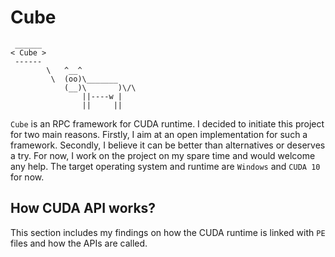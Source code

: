 # Cube

```text
 ______
< Cube >
 ------
        \   ^__^
         \  (oo)\_______
            (__)\       )\/\
                ||----w |
                ||     ||
```

`Cube` is an RPC framework for CUDA runtime. I decided to initiate this project for two main reasons. Firstly, I aim at an open implementation for such a framework. Secondly, I believe it can be better than alternatives or deserves a try. For now, I work on the project on my spare time and would welcome any help. The target operating system and runtime are `Windows` and `CUDA 10` for now.

## How CUDA API works?

This section includes my findings on how the CUDA runtime is linked with `PE` files and how the APIs are called.



